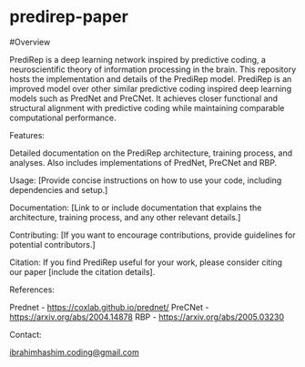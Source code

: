 # predirep-paper

#Overview

PrediRep is a deep learning network inspired by predictive coding, a neuroscientific theory of information processing in the brain. This repository hosts the implementation and details of the PrediRep model. PrediRep is an improved model over other similar predictive    coding inspired deep learning models such as PredNet and PreCNet. It achieves closer functional and structural alignment with predictive coding while maintaining comparable computational performance.

Features:

Detailed documentation on the PrediRep architecture, training process, and analyses. Also includes implementations of PredNet, PreCNet and RBP. 

Usage:
[Provide concise instructions on how to use your code, including dependencies and setup.]

Documentation:
[Link to or include documentation that explains the architecture, training process, and any other relevant details.]

Contributing:
[If you want to encourage contributions, provide guidelines for potential contributors.]

Citation:
If you find PrediRep useful for your work, please consider citing our paper [include the citation details].

References:

Prednet - https://coxlab.github.io/prednet/
PreCNet - https://arxiv.org/abs/2004.14878
RBP - https://arxiv.org/abs/2005.03230

Contact:

ibrahimhashim.coding@gmail.com


